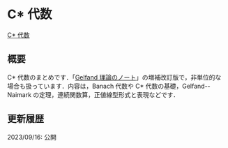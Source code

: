# C\* 代数

[C\* 代数](files/cs-algebra-20230916.pdf)

## 概要

C\* 代数のまとめです．「[Gelfand 理論のノート](gelfand.md)」の増補改訂版で，非単位的な場合も扱っています．内容は，Banach 代数や C\* 代数の基礎，Gelfand--Naimark の定理，連続関数算，正値線型形式と表現などです．

## 更新履歴

2023/09/16: 公開
